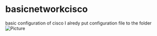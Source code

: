 # basicnetworkcisco
basic configuration of cisco 
I alredy put configuration file to the folder 
![Picture](https://github.com/pkinux-titipong/basicnetworkcisco/assets/14057635/d2a6bf3a-a6b9-4bce-8118-a5063a595646)

